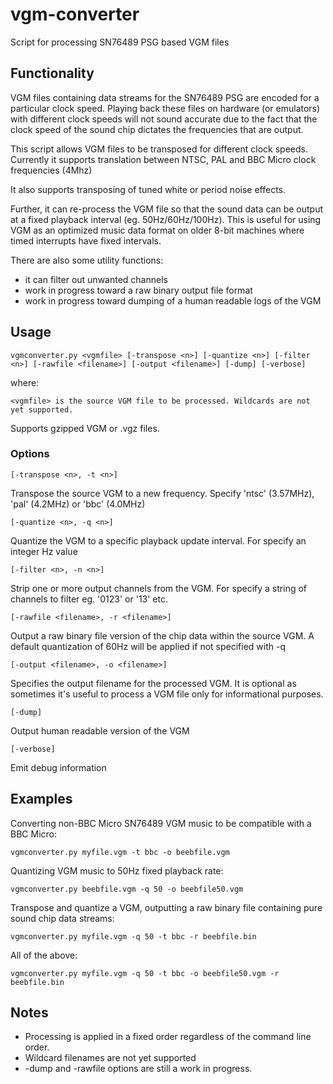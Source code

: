 # vgm-converter
Script for processing SN76489 PSG based VGM files 

## Functionality
VGM files containing data streams for the SN76489 PSG are encoded for a particular clock speed.
Playing back these files on hardware (or emulators) with different clock speeds will not sound accurate
due to the fact that the clock speed of the sound chip dictates the frequencies that are output.

This script allows VGM files to be transposed for different clock speeds. Currently it supports translation
between NTSC, PAL and BBC Micro clock frequencies (4Mhz)

It also supports transposing of tuned white or period noise effects.

Further, it can re-process the VGM file so that the sound data can be output at a fixed playback interval (eg. 50Hz/60Hz/100Hz).
This is useful for using VGM as an optimized music data format on older 8-bit machines where timed interrupts have fixed intervals.
 
There are also some utility functions:
 - it can filter out unwanted channels
 - work in progress toward a raw binary output file format
 - work in progress toward dumping of a human readable logs of the VGM
 

## Usage

`vgmconverter.py <vgmfile> [-transpose <n>] [-quantize <n>] [-filter <n>] [-rawfile <filename>] [-output <filename>] [-dump] [-verbose]`


where:

`<vgmfile> is the source VGM file to be processed. Wildcards are not yet supported.`

Supports gzipped VGM or .vgz files.

### Options


`[-transpose <n>, -t <n>]`

Transpose the source VGM to a new frequency. Specify 'ntsc' (3.57MHz), 'pal' (4.2MHz) or 'bbc' (4.0MHz)

`[-quantize <n>, -q <n>]`

Quantize the VGM to a specific playback update interval. For <n> specify an integer Hz value

`[-filter <n>, -n <n>] `

Strip one or more output channels from the VGM. For <n> specify a string of channels to filter eg. '0123' or '13' etc.

`[-rawfile <filename>, -r <filename>] `

Output a raw binary file version of the chip data within the source VGM. A default quantization of 60Hz will be applied if not specified with -q

`[-output <filename>, -o <filename>] `

Specifies the output filename for the processed VGM. It is optional as sometimes it's useful to process a VGM file only for informational purposes.

`[-dump] `

Output human readable version of the VGM

`[-verbose] `

Emit debug information


## Examples

Converting non-BBC Micro SN76489 VGM music to be compatible with a BBC Micro:

`vgmconverter.py myfile.vgm -t bbc -o beebfile.vgm`

Quantizing VGM music to 50Hz fixed playback rate:

`vgmconverter.py beebfile.vgm -q 50 -o beebfile50.vgm`

Transpose and quantize a VGM, outputting a raw binary file containing pure sound chip data streams:

`vgmconverter.py myfile.vgm -q 50 -t bbc -r beebfile.bin`

All of the above:

`vgmconverter.py myfile.vgm -q 50 -t bbc -o beebfile50.vgm -r beebfile.bin`

## Notes

* Processing is applied in a fixed order regardless of the command line order.
* Wildcard filenames are not yet supported
* -dump and -rawfile options are still a work in progress.